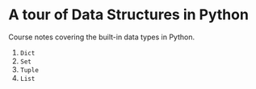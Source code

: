 # A tour of Data Structures in Python

Course notes covering the built-in data types in Python.
1. ``Dict``
2. ``Set``
3. ``Tuple``
4. ``List``